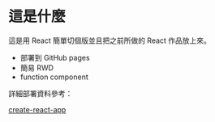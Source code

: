 # 這是什麼
這是用 React 簡單切個版並且把之前所做的 React 作品放上來。


* 部署到 GitHub pages
* 簡易 RWD
* function component

詳細部署資料參考：

[create-react-app](https://create-react-app.dev/docs/deployment/)
